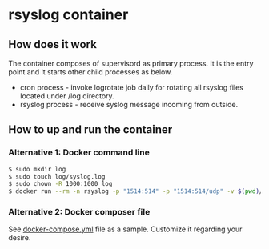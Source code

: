 # rsyslog container

## How does it work
The container composes of supervisord as primary process. It is the entry point and it starts other child processes as below.
* cron process - invoke logrotate job daily for rotating all rsyslog files located under /log directory.
* rsyslog process - receive syslog message incoming from outside.

## How to up and run the container
### Alternative 1: Docker command line

```bash
$ sudo mkdir log
$ sudo touch log/syslog.log
$ sudo chown -R 1000:1000 log
$ docker run --rm -n rsyslog -p "1514:514" -p "1514:514/udp" -v $(pwd)/rsyslog.d:/etc/rsyslog.d -v $(pwd)/log:/log mbixtech/rsyslog
```

### Alternative 2: Docker composer file
See [docker-compose.yml](docker-compose.yml) file as a sample. Customize it regarding your desire.

